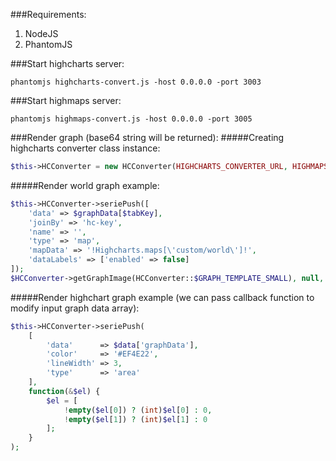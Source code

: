 ###Requirements:
  1. NodeJS
  2. PhantomJS

###Start highcharts server:
```shell 
phantomjs highcharts-convert.js -host 0.0.0.0 -port 3003
  ```

###Start highmaps server:
```shell
phantomjs highmaps-convert.js -host 0.0.0.0 -port 3005
```

###Render graph (base64 string will be returned):
#####Creating highcharts converter class instance:
```php
$this->HCConverter = new HCConverter(HIGHCHARTS_CONVERTER_URL, HIGHMAPS_CONVERTER_URL);
```
  
#####Render world graph example:
```php
$this->HCConverter->seriePush([
    'data' => $graphData[$tabKey],
    'joinBy' => 'hc-key',
    'name' => '',
    'type' => 'map',
    'mapData' => '!Highcharts.maps[\'custom/world\']!',
    'dataLabels' => ['enabled' => false]
]);
$HCConverter->getGraphImage(HCConverter::$GRAPH_TEMPLATE_SMALL), null, null, 35, 12, 'PNG');
```  
#####Render highchart graph example (we can pass callback function to modify input graph data array):
```php
$this->HCConverter->seriePush(
    [
        'data'      => $data['graphData'],
        'color'     => '#EF4E22',
        'lineWidth' => 3,
        'type'      => 'area'
    ], 
    function(&$el) {
        $el = [
            !empty($el[0]) ? (int)$el[0] : 0, 
            !empty($el[1]) ? (int)$el[1] : 0
        ];
    }
);
  ```

